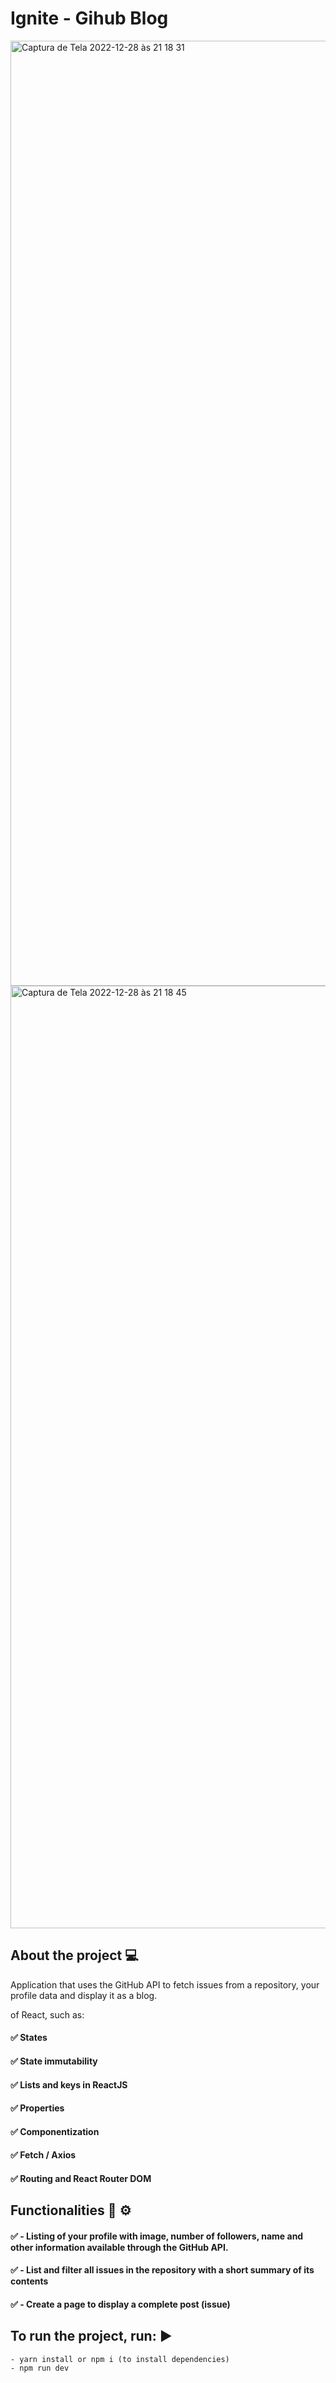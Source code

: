 # Ignite - Gihub Blog 
<img width="1512" alt="Captura de Tela 2022-12-28 às 21 18 31" src="https://user-images.githubusercontent.com/48291057/209887779-b916fc4a-66c5-49d2-a10b-e745f73dcefb.png">
<img width="1508" alt="Captura de Tela 2022-12-28 às 21 18 45" src="https://user-images.githubusercontent.com/48291057/209887786-ba584688-c96f-415f-9f5a-88481708411b.png">


## About the project 💻
Application that uses the GitHub API to fetch issues from a repository, your profile data and display it as a blog.

of React, such as: 
#### ✅ States
#### ✅ State immutability
#### ✅ Lists and keys in ReactJS
#### ✅ Properties
#### ✅ Componentization
#### ✅ Fetch / Axios
#### ✅ Routing and React Router DOM

## Functionalities 🔧 ⚙️

#### ✅ - Listing of your profile with image, number of followers, name and other information available through the GitHub API.
#### ✅ - List and filter all issues in the repository with a short summary of its contents
#### ✅ - Create a page to display a complete post (issue)

## To run the project, run: ▶️
```
- yarn install or npm i (to install dependencies)
- npm run dev
```




